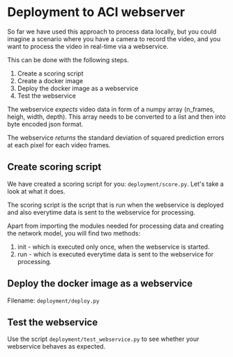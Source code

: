 # Deployment to ACI webserver

So far we have used this approach to process data locally, but you could imagine a scenario where you have a camera to record the video, and you want to process the video in real-time via a webservice. 

This can be done with the following steps. 

1. Create a scoring script
2. Create a docker image
3. Deploy the docker image as a webservice
4. Test the webservice

The webservice *expects* video data in form of a numpy array (n_frames, heigh, width, depth). This array needs to be converted to a list and then into byte encoded json format.

The webservice *returns* the standard deviation of squared prediction errors at each pixel for each video frames.


## Create scoring script

We have created a scoring script for you: `deployment/score.py`.  Let's take a look at what it does.  

The scoring script is the script that is run when the webservice is deployed and also everytime data is sent to the webservice for processing.

Apart from importing the modules needed for processing data and creating the network model, you will find two methods:

1. init - which is executed only once, when the webservice is started.
2. run - which is executed everytime data is sent to the webservice for processing.

## Deploy the docker image as a webservice

Filename: `deployment/deploy.py`

## Test the webservice

Use the script `deployment/test_webservice.py` to see whether your webservice behaves as expected.
